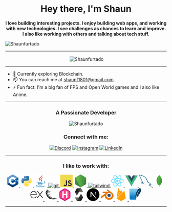 <div align="center">

# Hey there, I'm Shaun
**I love building interesting projects. I enjoy building web apps, and working with new technologies. I see challenges as chances to learn and improve. I also like working with others and talking about tech stuff.**

<p align="left"> <img src="https://komarev.com/ghpvc/?username=Shaunfurtado&label=Profile%20views&color=111814&style=flat" alt="Shaunfurtado" /></p>

<hr>

<p align="center">&nbsp;<img align="center" src="https://github-readme-stats-sigma-five.vercel.app/api?username=Shaunfurtado&show_icons=true&locale=en&theme=highcontrast" alt="Shaunfurtado" /></p>

<hr>

</div>

- 🌱 Currently exploring Blockchain.
- 📫 You can reach me at shaunf1801@gmail.com.
- ⚡ Fun fact: I'm a big fan of FPS and Open World games and I also like Anime.

<hr>

<div align="center">

<h3 align="center">A Passionate Developer</h3>
<p align="center"><img src="https://github-readme-streak-stats.herokuapp.com/?user=Shaunfurtado&theme=highcontrast" alt="Shaunfurtado" /></p>

<h3 align="center">Connect with me:</h3>

[![Discord](https://img.shields.io/badge/Discord-%237289DA.svg?logo=discord&logoColor=white)](https://discordapp.com/users/699647001356402830) [![Instagram](https://img.shields.io/badge/Instagram-%23E4405F.svg?logo=Instagram&logoColor=white)](https://www.instagram.com/shaun__furtado/) [![LinkedIn](https://img.shields.io/badge/LinkedIn-%230077B5.svg?logo=linkedin&logoColor=white)](https://www.linkedin.com/in/shaun-furtado-16579722b/)

<hr>

<h3 align="center">I like to work with:</h3>
<p align="center"> 

<a href="https://www.cplusplus.com/" target="_blank" rel="noreferrer">
  <img src="https://raw.githubusercontent.com/devicons/devicon/master/icons/cplusplus/cplusplus-original.svg" alt="c++" width="40" height="40"/>
</a>
<a href="https://www.python.org" target="_blank" rel="noreferrer"> <img src="https://raw.githubusercontent.com/devicons/devicon/master/icons/python/python-original.svg" alt="python" width="40" height="40"/> </a> 
<a href="https://www.java.com/" target="_blank" rel="noreferrer">
  <img src="https://raw.githubusercontent.com/devicons/devicon/master/icons/java/java-original.svg" alt="java" width="40" height="40"/>
</a>
<a href="https://git-scm.com/" target="_blank" rel="noreferrer"> <img src="https://www.vectorlogo.zone/logos/git-scm/git-scm-icon.svg" alt="git" width="40" height="40"/> </a> 
<a href="https://developer.mozilla.org/en-US/docs/Web/JavaScript" target="_blank" rel="noreferrer"> <img src="https://raw.githubusercontent.com/devicons/devicon/master/icons/javascript/javascript-original.svg" alt="javascript" width="40" height="40"/> </a> 


<a href="https://nodejs.org/" target="_blank" rel="noreferrer">
  <img src="https://raw.githubusercontent.com/devicons/devicon/master/icons/nodejs/nodejs-original.svg" alt="nodejs" width="40" height="40"/>
</a> 
<a href="https://tailwindcss.com/" target="_blank" rel="noreferrer"> <img src="https://www.vectorlogo.zone/logos/tailwindcss/tailwindcss-icon.svg" alt="tailwind" width="40" height="40"/> </a> 
<a href="https://reactjs.org/" target="_blank" rel="noreferrer">
  <img src="https://raw.githubusercontent.com/devicons/devicon/master/icons/react/react-original.svg" alt="react" width="40" height="40"/>
</a>
<a href="https://vuejs.org/" target="_blank" rel="noreferrer">
  <img src="https://raw.githubusercontent.com/devicons/devicon/master/icons/vuejs/vuejs-original.svg" alt="vuejs" width="40" height="40"/>
</a>
<a href="https://www.mysql.com/" target="_blank" rel="noreferrer">
  <img src="https://raw.githubusercontent.com/devicons/devicon/master/icons/mysql/mysql-original.svg" alt="mysql" width="40" height="40"/>
</a>
<a href="https://www.mongodb.com/" target="_blank" rel="noreferrer">
  <img src="https://raw.githubusercontent.com/devicons/devicon/master/icons/mongodb/mongodb-original.svg" alt="mongodb" width="40" height="40"/>
</a>
<a href="https://expressjs.com/" target="_blank" rel="noreferrer">
  <img src="https://raw.githubusercontent.com/devicons/devicon/master/icons/express/express-original.svg" alt="express" width="40" height="40"/>
</a>
<a href="https://flask.palletsprojects.com/" target="_blank" rel="noreferrer">
  <img src="https://raw.githubusercontent.com/devicons/devicon/master/icons/flask/flask-original.svg" alt="flask" width="40" height="40"/>
</a>
<a href="https://gohugo.io/" target="_blank" rel="noreferrer">
  <img src="https://raw.githubusercontent.com/devicons/devicon/master/icons/hugo/hugo-original.svg" alt="hugo" width="40" height="40"/>
</a>
<a href="https://soliditylang.org/" target="_blank" rel="noreferrer">
  <img src="https://raw.githubusercontent.com/devicons/devicon/master/icons/solidity/solidity-original.svg" alt="solidity" width="40" height="40"/>
</a>
<a href="https://nextjs.org/" target="_blank" rel="noreferrer">
  <img src="https://raw.githubusercontent.com/devicons/devicon/master/icons/nextjs/nextjs-original.svg" alt="nextjs" width="40" height="40"/>
</a>
<a href="https://www.blender.org/" target="_blank" rel="noreferrer">
  <img src="https://raw.githubusercontent.com/devicons/devicon/master/icons/blender/blender-original.svg" alt="blender" width="40" height="40"/>
</a>
<a href="https://firebase.google.com/" target="_blank" rel="noreferrer">
  <img src="https://raw.githubusercontent.com/devicons/devicon/master/icons/firebase/firebase-plain.svg" alt="firebase" width="40" height="40"/>
</a>
<a href="https://www.sqlite.org/" target="_blank" rel="noreferrer">
  <img src="https://raw.githubusercontent.com/devicons/devicon/master/icons/sqlite/sqlite-original.svg" alt="sqlite" width="40" height="40"/>
</a>
</p>


<hr>

